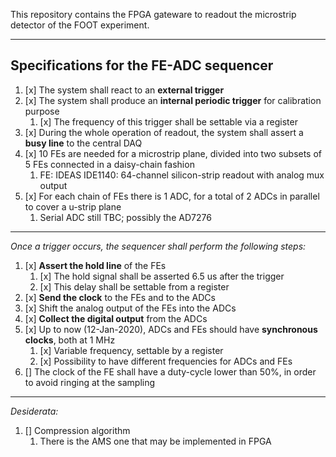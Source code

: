 This repository contains the FPGA gateware to readout the microstrip detector of the FOOT experiment.

---
## Specifications for the FE-ADC sequencer

1.	[x] The system shall react to an **external trigger**
2.	[x] The system shall produce an **internal periodic trigger** for calibration purpose
	1. [x] The frequency of this trigger shall be settable via a register
3.	[x] During the whole operation of readout, the system shall assert a **busy line** to the central DAQ
4.	[x] 10 FEs are needed for a microstrip plane, divided into two subsets of 5 FEs connected in a daisy-chain fashion
	1.	FE: IDEAS IDE1140: 64-channel silicon-strip readout with analog mux output
5.	[x] For each chain of FEs there is 1 ADC, for a total of 2 ADCs in parallel to cover a u-strip plane
	1.	Serial ADC still TBC; possibly the AD7276

---

*Once a trigger occurs, the sequencer shall perform the following steps:*

1.	[x] **Assert the hold line** of the FEs
	1.	[x] The hold signal shall be asserted 6.5 us after the trigger
	2.	[x] This delay shall be settable from a register
2.	[x] **Send the clock** to the FEs and to the ADCs
3.	[x] Shift the analog output of the FEs into the ADCs
4.	[x] **Collect the digital output** from the ADCs
5.	[x] Up to now (12-Jan-2020), ADCs and FEs should have **synchronous clocks**, both at 1 MHz
	1.	[x] Variable frequency, settable by a register
	2.	[x] Possibility to have different frequencies for ADCs and FEs
6.	[] The clock of the FE shall have a duty-cycle lower than 50%, in order to avoid ringing at the sampling

---

*Desiderata:*

1.	[] Compression algorithm
	1.	There is the AMS one that may be implemented in FPGA
